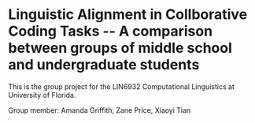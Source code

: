 # Linguistic Alignment in Collborative Coding Tasks -- A comparison between groups of middle school and undergraduate students
This is the group project for the LIN6932 Computational Linguistics at University of Florida. 

Group member: Amanda Griffith, Zane Price, Xiaoyi Tian 
